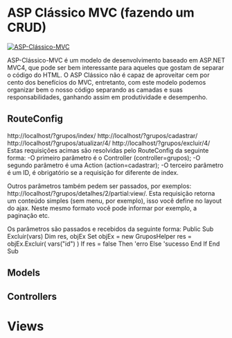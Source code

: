 # ASP Clássico MVC (fazendo um CRUD)

[![ASP-Clássico-MVC](http://pilaronline.net/namiinfo/wp-content/uploads/2012/01/logo_asp.png)](http://pilaronline.net/namiinfo/wp-content/uploads/2012/01/logo_asp.png)

ASP-Clássico-MVC é um modelo de desenvolvimento baseado em ASP.NET MVC4, que pode ser bem interessante para aqueles que gostam de separar o código do HTML.
O ASP Clássico não é capaz de aproveitar cem por cento dos benefícios do MVC, entretanto, com este modelo podemos organizar bem o nosso código separando as camadas e suas responsabilidades, ganhando assim em produtividade e desempenho.


## RouteConfig
http://localhost/?grupos/index/
http://localhost/?grupos/cadastrar/
http://localhost/?grupos/atualizar/4/
http://localhost/?grupos/excluir/4/
Estas requisições acimas são resolvidas pelo RouteConfig da seguinte forma:
-O primeiro parâmetro é o Controller (controller=grupos);
-O segundo parâmetro é uma Action (action=cadastrar);
-O terceiro parâmetro é um ID, é obrigatório se a requisição for diferente de index.

Outros parâmetros também pedem ser passados, por exemplos:
http://localhost/?grupos/detalhes/2/partial:view/.
Esta requisição retorna um conteúdo simples (sem menu, por exemplo), isso você define no layout do 
ajax. Neste mesmo formato você pode informar por exemplo, a paginação etc.

Os parâmetros são passados e recebidos da seguinte forma:
Public Sub Excluir(vars)
    Dim res, objEx
    Set objEx = new GruposHelper
    res = objEx.Excluir( vars("id") )
    If res = false Then
        'erro
    Else
        'sucesso
    End If
End Sub




## Models




## Controllers


# Views

